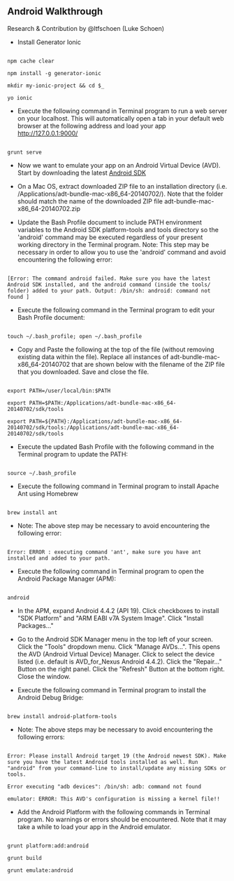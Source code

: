 ## Android Walkthrough

Research & Contribution by @ltfschoen (Luke Schoen)



- Install Generator Ionic

```

npm cache clear

npm install -g generator-ionic

mkdir my-ionic-project && cd $_

yo ionic

```

- Execute the following command in Terminal program to run a web server on your localhost. This will automatically open a tab in your default web browser at the following address and load your app http://127.0.0.1:9000/

```

grunt serve

```

- Now we want to emulate your app on an Android Virtual Device (AVD). Start by downloading the latest [Android SDK](https://developer.android.com/sdk/index.html#download)

- On a Mac OS, extract downloaded ZIP file to an installation directory (i.e. /Applications/adt-bundle-mac-x86_64-20140702/). Note that the folder should match the name of the downloaded ZIP file adt-bundle-mac-x86_64-20140702.zip

- Update the Bash Profile document to include PATH environment variables to the Android SDK platform-tools and tools directory so the 'android' command may be executed regardless of your present working directory in the Terminal program. Note: This step may be necessary in order to allow you to use the 'android' command and avoid encountering the following error:

```

[Error: The command android failed. Make sure you have the latest Android SDK installed, and the android command (inside the tools/ folder) added to your path. Output: /bin/sh: android: command not found ]

```

- Execute the following command in the Terminal program to edit your Bash Profile document:

```

touch ~/.bash_profile; open ~/.bash_profile

```

- Copy and Paste the following at the top of the file (without removing existing data within the file). Replace all instances of adt-bundle-mac-x86_64-20140702 that are shown below with the filename of the ZIP file that you downloaded. Save and close the file.

```

export PATH=/user/local/bin:$PATH

export PATH=$PATH:/Applications/adt-bundle-mac-x86_64-20140702/sdk/tools

export PATH=${PATH}:/Applications/adt-bundle-mac-x86_64-20140702/sdk/tools:/Applications/adt-bundle-mac-x86_64-20140702/sdk/tools

```

- Execute the updated Bash Profile with the following command in the Terminal program to update the PATH:

```

source ~/.bash_profile

```

- Execute the following command in Terminal program to install Apache Ant using Homebrew

```

brew install ant

```

- Note: The above step may be necessary to avoid encountering the following error:

```

Error: ERROR : executing command 'ant', make sure you have ant installed and added to your path.

```

- Execute the following command in Terminal program to open the Android Package Manager (APM):

```

android

```

- In the APM, expand Android 4.4.2 (API 19). Click checkboxes to install "SDK Platform" and "ARM EABI v7A System Image". Click "Install Packages..."

- Go to the Android SDK Manager menu in the top left of your screen. Click the "Tools" dropdown menu. Click "Manage AVDs...". This opens the AVD (Android Virtual Device) Manager. Click to select the device listed (i.e. default is AVD_for_Nexus Android 4.4.2). Click the "Repair..." Button on the right panel. Click the "Refresh" Button at the bottom right. Close the window.

- Execute the following command in Terminal program to install the Android Debug Bridge:

```

brew install android-platform-tools

```

- Note: The above steps may be necessary to avoid encountering the following errors:

```

Error: Please install Android target 19 (the Android newest SDK). Make sure you have the latest Android tools installed as well. Run "android" from your command-line to install/update any missing SDKs or tools.

Error executing "adb devices": /bin/sh: adb: command not found

emulator: ERROR: This AVD's configuration is missing a kernel file!!

```

- Add the Android Platform with the following commands in Terminal program. No warnings or errors should be encountered. Note that it may take a while to load your app in the Android emulator.

```

grunt platform:add:android

grunt build

grunt emulate:android

```
